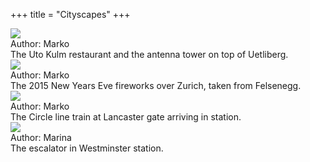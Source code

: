 +++
title = "Cityscapes"
+++
<div class="photogallery">

<div class="photoframe">
  <div class="photo">
    <a href="https://drive.google.com/open?id=0B3e2zRvXHH5FSlZQMzBiOWRNTkk">
      <img src="/img/Uetliberg%20in%20dark%20fog%20thumbnail.jpeg" />
    </a>
  </div>
  <div class="description">
    <div class="author">
      Author: Marko
    </div>
    The Uto Kulm restaurant and the antenna tower on top of Uetliberg.
  </div>
</div>

<div class="photoframe">
  <div class="photo">
    <a href="https://drive.google.com/open?id=0B3e2zRvXHH5FODZ3MFFIVW96c2M">
      <img src="/img/New%20Year%202015%20Fireworks%20Over%20Zurich%20thumbnail.jpeg" />
    </a>
  </div>
  <div class="description">
    <div class="author">
      Author: Marko
    </div>
    The 2015 New Years Eve fireworks over Zurich, taken from Felsenegg.
  </div>
</div>

<div class="photoframe">
  <div class="photo">
    <a href="https://drive.google.com/open?id=0B3e2zRvXHH5FU2oySEZZZEZKek0">
      <img src="/img/London underground thumbnail.jpg">
    </a>
  </div>
  <div class="description">
    <div class="author">
      Author: Marko
    </div>
    The Circle line train at Lancaster gate arriving in station.
  </div>
</div>

<div class="photoframe">
  <div class="photo">
    <a href="https://drive.google.com/open?id=0B3e2zRvXHH5FT3MtVEMxQjExZ0k">
      <img src="/img/London underground escalator thumbnail.jpg">
    </a>
  </div>
  <div class="description">
    <div class="author">
      Author: Marina
    </div>
    The escalator in Westminster station.
  </div>
</div>

</div>
